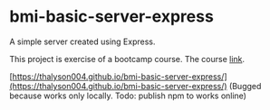 # bmi-basic-server-express
A simple server created using Express.

This project is exercise of a bootcamp course. The course [link](https://www.udemy.com/course/the-complete-web-development-bootcamp/).

[https://thalyson004.github.io/bmi-basic-server-express/](https://thalyson004.github.io/bmi-basic-server-express/) (Bugged because works only locally. Todo: publish npm to works online)

